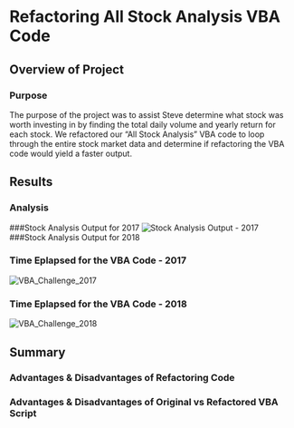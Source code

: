 # Refactoring All Stock Analysis VBA Code

## Overview of Project

### Purpose
The purpose of the project was to assist Steve determine what stock was worth investing in by finding the total daily volume and yearly return for each stock. We refactored our “All Stock Analysis” VBA code to loop through the entire stock market data and determine if refactoring the VBA code would yield a faster output. 

## Results 

### Analysis 


###Stock Analysis Output for 2017
![Stock Analysis Output - 2017](https://user-images.githubusercontent.com/91925639/138618321-9fb79d67-7ecb-4601-9deb-2f56e712cbee.png)
###Stock Analysis Output for 2018


### Time Eplapsed for the VBA Code - 2017
![VBA_Challenge_2017](https://user-images.githubusercontent.com/91925639/138574339-f2825ddb-373e-4961-804b-77c6af0290fd.png)
### Time Eplapsed for the VBA Code - 2018
![VBA_Challenge_2018](https://user-images.githubusercontent.com/91925639/138574353-78502403-48f5-467c-9f0a-04e74dfe5d5f.png)

## Summary

### Advantages & Disadvantages of Refactoring Code 

### Advantages & Disadvantages of Original vs Refactored VBA Script 

